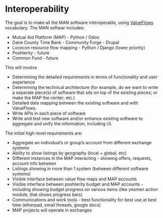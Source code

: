 # Interoperability
The goal is to make all the MAN software interoperable, using [ValueFlows](https://github.com/valueflows/valueflows) vocabulary. The MAN softwar includes:
* Mutual Aid Platform (MAP) - Python / Odoo
* Dane County Time Bank - Community Forge - Drupal
* Locecon resource flow mapping - Python / Django (lower priority)
* Poshterity - future
* Common Fund - future

This will involve 
* Determining the detailed requirements in terms of functionality and user experience
* Determining the technical architecture (for example, do we want to write a separate piece(s) of software that sits on top of the existing pieces; or make the MAP the center; etc.)
* Detailed data mapping between the existing software and with ValueFlows.
* Write APIs in each piece of software
* Write and test new software and/or enhance existing software to aggregate and unify the information, including UI.

The initial high-level requirements are:
* Aggregate an individual’s or group’s account from different exchange systems
* Ability to show listings by geography (local + global, etc)
* Different instances in the MAP interacting - showing offers, requests, account info between
* Listings showing in more than 1 system (between different software systems)
* Visible interface between value flow maps and MAP accounts
* Visible interface between poshterity budget and MAP accounts - including showing budget progress on various items (like yesmen action module, that shows progress bars)
* Communications and work tools - best functionality for best use at best time (etherpad, email threads, google docs)
* MAP projects will operate in exchanges
